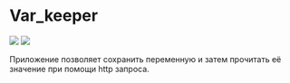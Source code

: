 # Var_keeper
![](https://github.com/Aleksei-Usik/var_keeper/actions/workflows/staging.yml/badge.svg) ![](https://img.shields.io/docker/v/caspero1/var-keeper?sort=date&label=build%20for%20commit)

Приложение позволяет сохранить переменную и затем прочитать её значение при помощи http запроса.
